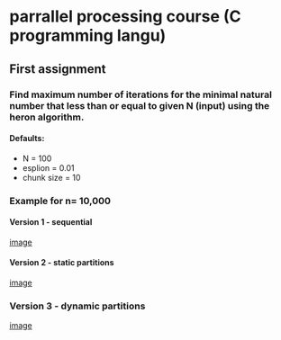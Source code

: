 # parrallel processing course (C programming langu)
## First assignment
### Find maximum number of iterations for the minimal natural number that less than or equal to given N (input) using the **heron** algorithm.

#### Defaults:
- N = 100
- esplion  = 0.01
- chunk size = 10

### Example for n= 10,000

#### Version 1 - sequential
[image](seq.png)

#### Version 2 - static partitions
[image](stat.png)

### Version 3 - dynamic partitions
[image](dyn.png)
